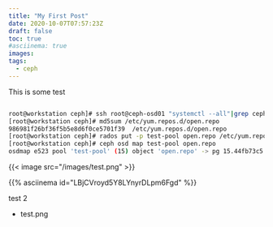 ```yaml
---
title: "My First Post"
date: 2020-10-07T07:57:23Z
draft: false
toc: true
#asciinema: true
images:
tags:
  - ceph
---
```


This is some test


```bash

root@workstation ceph]# ssh root@ceph-osd01 "systemctl --all"|grep ceph-osd|awk '{print $1}'|xargs ssh root@ceph-osd01 systemctl start
[root@workstation ceph]# md5sum /etc/yum.repos.d/open.repo
986981f26bf36f5b5e8d6f0ce5701f39  /etc/yum.repos.d/open.repo
[root@workstation ceph]# rados put -p test-pool open.repo /etc/yum.repos.d/open.repo
[root@workstation ceph]# ceph osd map test-pool open.repo
osdmap e523 pool 'test-pool' (15) object 'open.repo' -> pg 15.44fb73c5 (15.5) -> up ([5,1], p5) acting ([5,1], p5)

```


{{< image src="/images/test.png" >}}


{{% asciinema id="LBjCVroyd5Y8LYnyrDLpm6Fgd" %}}



test 2

* test.png


